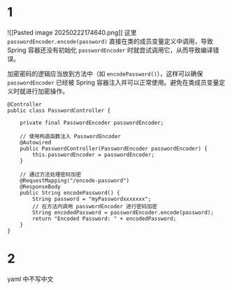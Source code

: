 # 1

![[Pasted image 20250222174640.png]]
这里 `passwordEncoder.encode(password)` 直接在类的成员变量定义中调用，导致 Spring 容器还没有初始化 `passwordEncoder` 时就尝试调用它，从而导致编译错误。

加密密码的逻辑应当放到方法中（如 `encodePassword()`），这样可以确保 `passwordEncoder` 已经被 Spring 容器注入并可以正常使用。避免在类成员变量定义时就进行加密操作。
```
@Controller
public class PasswordController {

    private final PasswordEncoder passwordEncoder;

    // 使用构造函数注入 PasswordEncoder
    @Autowired
    public PasswordController(PasswordEncoder passwordEncoder) {
        this.passwordEncoder = passwordEncoder;
    }

    // 通过方法处理密码加密
    @RequestMapping("/encode-password")
    @ResponseBody
    public String encodePassword() {
        String password = "myPasswordxxxxxxx";
        // 在方法内调用 passwordEncoder 进行密码加密
        String encodedPassword = passwordEncoder.encode(password);
        return "Encoded Password: " + encodedPassword;
    }
}

```


# 2
yaml 中不写中文